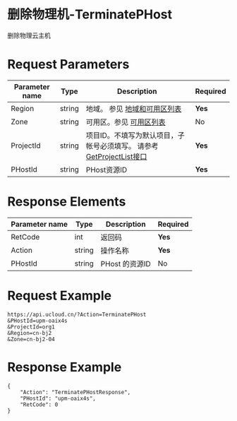 # 删除物理机-TerminatePHost

删除物理云主机

# Request Parameters
|Parameter name|Type|Description|Required|
|---|---|---|---|
|Region|string|地域。 参见 [地域和可用区列表](../summary/regionlist.html)|**Yes**|
|Zone|string|可用区。参见 [可用区列表](../summary/regionlist.html)|No|
|ProjectId|string|项目ID。不填写为默认项目，子帐号必须填写。 请参考[GetProjectList接口](../summary/get_project_list.html)|**Yes**|
|PHostId|string|PHost资源ID|**Yes**|

# Response Elements
|Parameter name|Type|Description|Required|
|---|---|---|---|
|RetCode|int|返回码|**Yes**|
|Action|string|操作名称|**Yes**|
|PHostId|string|PHost 的资源ID|No|

# Request Example
```
https://api.ucloud.cn/?Action=TerminatePHost
&PHostId=upm-oaix4s
&ProjectId=org1
&Region=cn-bj2
&Zone=cn-bj2-04
```

# Response Example
```
{
    "Action": "TerminatePHostResponse", 
    "PHostId": "upm-oaix4s", 
    "RetCode": 0
}
```

